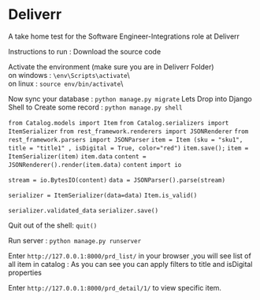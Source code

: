 # Deliverr

A take home test for the Software Engineer-Integrations role at Deliverr

Instructions to run :
Download the source code

Activate the environment (make sure you are in Deliverr Folder)  
 on windows : `\env\Scripts\activate`\  
 on linux : `source env/bin/activate`\

Now sync your database : `python manage.py migrate`
Lets Drop into Django Shell to Create some record : `python manage.py shell`

`from Catalog.models import Item`
`from Catalog.serializers import ItemSerializer`
`from rest_framework.renderers import JSONRenderer`
`from rest_framework.parsers import JSONParser`
`item = Item (sku = "sku1", title = "title1" , isDigital = True, color="red")`
`item.save();`
`item = ItemSerializer(item)`
`item.data`
`content = JSONRenderer().render(item.data)`
`content`
`import io`

`stream = io.BytesIO(content)`
`data = JSONParser().parse(stream)`

`serializer = ItemSerializer(data=data)`
`Item.is_valid()`

`serializer.validated_data`
`serializer.save()`

Quit out of the shell: `quit()`

Run server :
`python manage.py runserver`

Enter `http://127.0.0.1:8000/prd_list/` in your browser ,you will see list of all item in catalog :
As you can see you can apply filters to title and isDigital properties

Enter `http://127.0.0.1:8000/prd_detail/1/` to view specific item.

